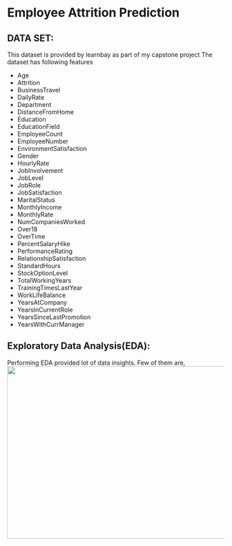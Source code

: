 # Employee Attrition Prediction

## DATA SET:
This dataset is provided by learnbay as part of my capstone project
The dataset has following features
* Age	
* Attrition	
* BusinessTravel	
* DailyRate	
* Department	
* DistanceFromHome	
* Education	
* EducationField	
* EmployeeCount	
* EmployeeNumber	
* EnvironmentSatisfaction
* Gender	
* HourlyRate	
* JobInvolvement	
* JobLevel	
* JobRole	
* JobSatisfaction	
* MaritalStatus	
* MonthlyIncome	
* MonthlyRate	
* NumCompaniesWorked	
* Over18	
* OverTime	
* PercentSalaryHike	
* PerformanceRating	
* RelationshipSatisfaction	
* StandardHours	
* StockOptionLevel	
* TotalWorkingYears	
* TrainingTimesLastYear	
* WorkLifeBalance	
* YearsAtCompany	
* YearsInCurrentRole	
* YearsSinceLastPromotion	
* YearsWithCurrManager
## Exploratory Data Analysis(EDA):
Performing EDA provided lot of data insights. Few of them are,
<img src='https://github.com/Sureshkrishh/Employee_Attrition_EDA/blob/main/EDA_images/insight_on_target.png' width='800' height = '400'>
